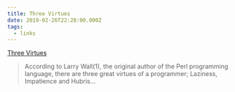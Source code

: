 ```yaml
---
title: Three Virtues
date: 2019-02-26T22:28:00.000Z
tags:
  - links
---
```



<div class="links">
<a href="http://threevirtues.com/">Three Virtues</a>
</div>
<blockquote>
According to Larry Wall(1), the original author of the Perl programming language, there are three great virtues of a programmer; Laziness, Impatience and Hubris...
</blockquote>
